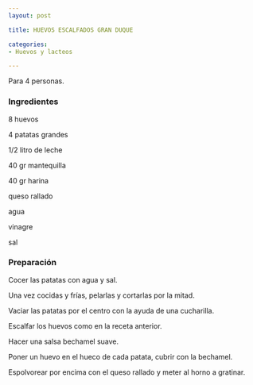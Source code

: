 ```yaml
---
layout: post

title: HUEVOS ESCALFADOS GRAN DUQUE

categories:
- Huevos y lacteos

---
```

Para 4 personas.

<h3>Ingredientes</h3>

8 huevos

4 patatas grandes

1/2 litro de leche

40 gr mantequilla

40 gr harina

queso rallado

agua

vinagre

sal

<h3>Preparación</h3>

Cocer las patatas con agua y sal.

Una vez cocidas y frías, pelarlas y cortarlas por la mitad.

Vaciar las patatas por el centro con la ayuda de una cucharilla.

Escalfar los huevos como en la receta anterior.

Hacer una salsa bechamel suave.

Poner un huevo en el hueco de cada patata, cubrir con la bechamel.

Espolvorear por encima con el queso rallado y meter al horno a gratinar.

